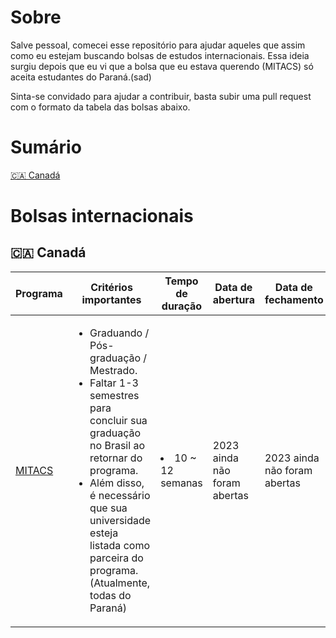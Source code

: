 # Sobre
Salve pessoal, comecei esse repositório para ajudar aqueles que assim como eu estejam buscando bolsas de estudos internacionais. 
Essa ideia surgiu depois que eu vi que a bolsa que eu estava querendo (MITACS) só aceita estudantes do Paraná.(sad)

Sinta-se convidado para ajudar a contribuir, basta subir uma pull request com o formato da tabela das bolsas abaixo. 

# Sumário
<a href="#-canadá"> 🇨🇦 Canadá  </a>

# Bolsas internacionais

## 🇨🇦 Canadá 
<table role="table">
<thead>
<tr>
<th>Programa</th>
<th>Critérios importantes</th>
<th>Tempo de duração</th>
<th>Data de abertura</th>
<th>Data de fechamento</th>
<th>Cursos elegíveis</th>
</tr>
</thead>
<tbody>
<tr>
<td><a href="https://globalink.mitacs.ca/#/student/application/welcome" target="_BLANK"> MITACS</a></td>
<td>
<ul>
<li>Graduando / Pós-graduação / Mestrado. </l1>
<li>Faltar 1-3 semestres para concluir sua graduação no Brasil ao retornar do programa. </l1>
<li>Além disso, é necessário que sua universidade esteja listada como parceira do programa. (Atualmente, todas do Paraná)</li>

</ul> </td>
<td><li>10 ~ 12 semanas</td>
<td>2023 ainda não foram abertas</td>
<td>2023 ainda não foram abertas</td>
<td>Todas as áreas</td>
</tr>
</thead>
</table>
